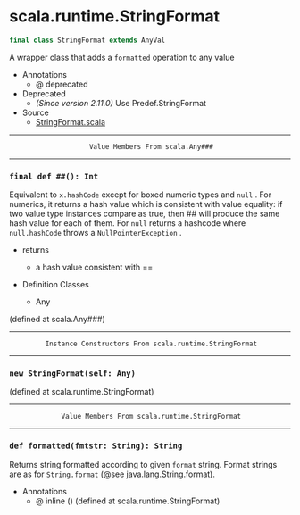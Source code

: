 
#                          scala.runtime.StringFormat                          #

```scala
final class StringFormat extends AnyVal
```

A wrapper class that adds a `formatted` operation to any value

* Annotations
  * @ deprecated
* Deprecated
  * _(Since version 2.11.0)_ Use Predef.StringFormat
* Source
  * [StringFormat.scala](https://github.com/scala/scala/tree/6d09a1ba5f/src/library/scala/runtime/StringFormat.scala#L1)


--------------------------------------------------------------------------------
                        Value Members From scala.Any###
--------------------------------------------------------------------------------


### `final def ##(): Int`                                                    ###

Equivalent to `x.hashCode` except for boxed numeric types and `null` . For
numerics, it returns a hash value which is consistent with value equality: if
two value type instances compare as true, then ## will produce the same hash
value for each of them. For `null` returns a hashcode where `null.hashCode`
throws a `NullPointerException` .

* returns
  * a hash value consistent with ==

* Definition Classes
  * Any

(defined at scala.Any###)


--------------------------------------------------------------------------------
             Instance Constructors From scala.runtime.StringFormat
--------------------------------------------------------------------------------


### `new StringFormat(self: Any)`                                            ###

(defined at scala.runtime.StringFormat)


--------------------------------------------------------------------------------
                 Value Members From scala.runtime.StringFormat
--------------------------------------------------------------------------------


### `def formatted(fmtstr: String): String`                                  ###

Returns string formatted according to given `format` string. Format strings are
as for `String.format` (@see java.lang.String.format).

* Annotations
  * @ inline ()
(defined at scala.runtime.StringFormat)
